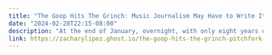 ```yaml
---
title: "The Goop Hits The Grinch: Music Journalism May Have to Write Its Own Obituary For Free"
date: "2024-02-28T22:15-08:00"
description: "At the end of January, overnight, with only eight years of buildup, Pitchfork went from being “The Most Trusted Voice in Music” to being as trusted as a big butt and a smile; with a reduced staff of Jeremy Larson +1 sharing a basement cubicle with Graydon Carter’s wig,"
link: https://zacharylipez.ghost.io/the-goop-hits-the-grinch-pitchfork-poptimism/
---
```

